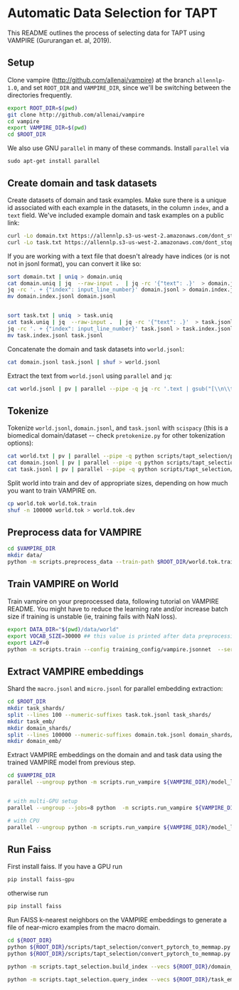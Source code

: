 # Automatic Data Selection for TAPT

This README outlines the process of selecting data for TAPT using VAMPIRE (Gururangan et. al, 2019).


## Setup

Clone vampire (http://github.com/allenai/vampire) at the branch `allennlp-1.0`, and set `ROOT_DIR` and `VAMPIRE_DIR`, since we'll be switching between the directories frequently.

```bash
export ROOT_DIR=$(pwd)
git clone http://github.com/allenai/vampire
cd vampire
export VAMPIRE_DIR=$(pwd)
cd $ROOT_DIR
```

We also use GNU `parallel` in many of these commands. Install `parallel` via 

`sudo apt-get install parallel`

## Create domain and task datasets

Create datasets of domain and task examples. Make sure there is a unique id associated with each example in the datasets, in the column `index`, and a `text` field. We've included example domain and task examples on a public link:

```bash
curl -Lo domain.txt https://allennlp.s3-us-west-2.amazonaws.com/dont_stop_pretraining/examples/domain.txt
curl -Lo task.txt https://allennlp.s3-us-west-2.amazonaws.com/dont_stop_pretraining/examples/task.txt
```

If you are working with a text file that doesn't already have indices (or is not not in jsonl format), you can convert it like so:

```bash
sort domain.txt | uniq > domain.uniq
cat domain.uniq | jq  --raw-input .  | jq -rc '{"text": .}'  > domain.jsonl
jq -rc '. + {"index": input_line_number}' domain.jsonl > domain.index.jsonl 
mv domain.index.jsonl domain.jsonl


sort task.txt | uniq  > task.uniq
cat task.uniq | jq  --raw-input .  | jq -rc '{"text": .}'  > task.jsonl
jq -rc '. + {"index": input_line_number}' task.jsonl > task.index.jsonl 
mv task.index.jsonl task.jsonl
```


<!-- 
```bash
pigz -dc macro.jsonl.gz | pv | parallel --pipe -q jq -rc '.text | gsub("[\\n\\t]"; "")' | parallel --pipe -q awk 'length>3' | parallel --pipe -q jq  --raw-input .  | parallel --pipe -q jq -rc '{"text": .}' | pigz > macro.txt.noshorts.gz
pigz -dc merged.txt.gz | pv | parallel --pipe -q awk 'length>3' | parallel --pipe -q jq  --raw-input .  | parallel --pipe -q jq -rc '{"text": .}' | pigz > cs.macro.txt.noshorts.gz
zcat macro.txt.noshorts.gz | pv | sort | uniq -u | pigz > macro.txt.uniq.gz
zcat macro.txt.noshorts.gz | pv | parallel --pipe -q jq -rc '.text | gsub("[\\n\\t]"; "")' | parallel --pipe -q sort | uniq -u | pigz > macro.txt.uniq.gz
zcat macro.txt.uniq.gz | pv | perl -ne 'print if (rand() < .01)' > macro.txt
cat macro.txt | jq  --raw-input .  | jq -rc '{"text": .}'  > macro.jsonl
cat micro.txt | jq  --raw-input .  | jq -rc '{"text": .}'  > micro.jsonl
jq -rc '. + {"index": input_line_number}' train.sciie.jsonl > sciie.micro.index.jsonl
jq -rc '. + {"index": input_line_number}' cs.macro.jsonl > cs.macro.index.jsonl
mv sciie.micro.index.jsonl sciie.micro.jsonl
mv cs.macro.index.jsonl cs.macro.jsonl
``` -->

Concatenate the domain and task datasets into `world.jsonl`:

```bash
cat domain.jsonl task.jsonl | shuf > world.jsonl
```

Extract the text from `world.jsonl` using `parallel` and `jq`:

```bash
cat world.jsonl | pv | parallel --pipe -q jq -rc '.text | gsub("[\\n\\t]"; "")' > world.txt
```

## Tokenize

<!-- Train a BPE model on the world:

```bash
python scripts/tapt_selection/train_tokenizer.py --input_file world.txt --tokenizer_type BPE --serialization_dir world.bpe.model --vocab_size 5000
``` -->

Tokenize `world.jsonl`, `domain.jsonl`, and `task.jsonl` with `scispacy` (this is a biomedical domain/dataset -- check `pretokenize.py` for other tokenization options):

```bash
cat world.txt | pv | parallel --pipe -q python scripts/tapt_selection/pretokenize.py --tokenizer scispacy --lower --silent  > world.tok
cat domain.jsonl | pv | parallel --pipe -q python scripts/tapt_selection/pretokenize.py --tokenizer scispacy --json --lower --silent > domain.tok.jsonl
cat task.jsonl | pv | parallel --pipe -q python scripts/tapt_selection/pretokenize.py --tokenizer scispacy --json --lower --silent > task.tok.jsonl
```

Split world into train and dev of appropriate sizes, depending on how much you want to train VAMPIRE on.

```bash
cp world.tok world.tok.train
shuf -n 100000 world.tok > world.tok.dev
```

## Preprocess data for VAMPIRE

```bash
cd $VAMPIRE_DIR
mkdir data/
python -m scripts.preprocess_data --train-path $ROOT_DIR/world.tok.train --dev-path $ROOT_DIR/world.tok.dev --serialization-dir ${VAMPIRE_DIR}/data/world --tfidf --vocab-size 30000
```

## Train VAMPIRE on World

Train vampire on your preprocessed data, following tutorial on VAMPIRE README. You might have to reduce the learning rate and/or increase batch size if training is unstable (ie, training fails with NaN loss).

```bash
export DATA_DIR="$(pwd)/data/world"
export VOCAB_SIZE=30000 ## this value is printed after data preprocessing in previous step
export LAZY=0
python -m scripts.train --config training_config/vampire.jsonnet  --serialization-dir model_logs/vampire-world --environment VAMPIRE  --device 0  -o
```


## Extract VAMPIRE embeddings

Shard the `macro.jsonl` and `micro.jsonl` for parallel embedding extraction:

```bash
cd $ROOT_DIR
mkdir task_shards/
split --lines 100 --numeric-suffixes task.tok.jsonl task_shards/
mkdir task_emb/
mkdir domain_shards/
split --lines 100000 --numeric-suffixes domain.tok.jsonl domain_shards/
mkdir domain_emb/
```

Extract VAMPIRE embeddings on the domain and and task data using the trained VAMPIRE model from previous step.

```bash
cd $VAMPIRE_DIR
parallel --ungroup python -m scripts.run_vampire ${VAMPIRE_DIR}/model_logs/vampire-world/model.tar.gz {1} --batch 64 --include-package vampire --predictor vampire --output-file ${ROOT_DIR}/task_emb/{1/.} --silent ::: ${ROOT_DIR}/task_shards/*


# with multi-GPU setup
parallel --ungroup --jobs=8 python  -m scripts.run_vampire ${VAMPIRE_DIR}/model_logs/vampire-world/model.tar.gz {1} --batch 64 --include-package vampire --predictor vampire --output-file ${ROOT_DIR}/domain_emb/{1/.}  --cuda-device '$(expr {%} - 1)' ::: ${ROOT_DIR}/domain_shards/*

# with CPU
parallel --ungroup python -m scripts.run_vampire ${VAMPIRE_DIR}/model_logs/vampire-world/model.tar.gz {1} --batch 64 --include-package vampire --predictor vampire --output-file ${ROOT_DIR}/domain_emb/{1/.} --silent ::: ${ROOT_DIR}/domain_shards/*
```

## Run Faiss

First install faiss. If you have a GPU run 

```bash
pip install faiss-gpu
```

otherwise run

```bash
pip install faiss
```

Run FAISS k-nearest neighbors on the VAMPIRE embeddings to generate a file of near-micro examples from the macro domain.

```bash
cd ${ROOT_DIR}
python ${ROOT_DIR}/scripts/tapt_selection/convert_pytorch_to_memmap.py "task_emb/*"
python ${ROOT_DIR}/scripts/tapt_selection/convert_pytorch_to_memmap.py "domain_emb/*"

python -m scripts.tapt_selection.build_index --vecs ${ROOT_DIR}/domain_emb/ --text ${ROOT_DIR}/domain.jsonl --dim 81 --serialization_dir domain_index --index_type "Flat" --device 0 --batch-size 64

python -m scripts.tapt_selection.query_index --vecs ${ROOT_DIR}/task_emb/ --text ${ROOT_DIR}/task.jsonl --dim 81 --load-index domain_index --device 0 --batch-size 32 --k 5 --inspect > selected.knn.5
```

